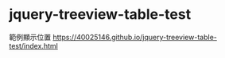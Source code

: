 # jquery-treeview-table-test
範例顯示位置 https://40025146.github.io/jquery-treeview-table-test/index.html
